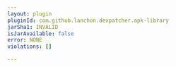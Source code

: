 ```yaml
---
layout: plugin
pluginId: com.github.lanchon.dexpatcher.apk-library
jarSha1: INVALID
isJarAvailable: false
error: NONE
violations: []

---
```

